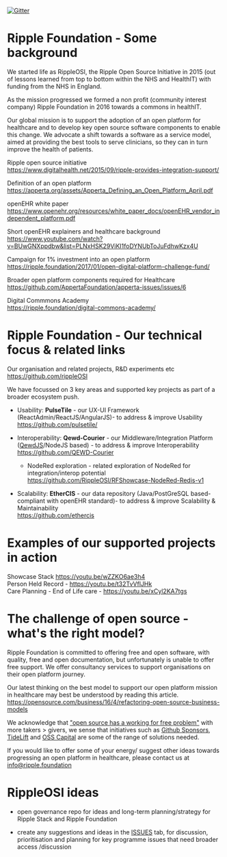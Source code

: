 [![Gitter](https://img.shields.io/gitter/room/nwjs/nw.js.svg?style=flat-square)](https://gitter.im/Ripple-Foundation/General)

# Ripple Foundation - Some background

We started life as RippleOSI, the Ripple Open Source Initiative in 2015 (out of lessons learned from top to bottom within the NHS and HealthIT) with funding from the NHS in England.

As the mission progressed we formed a non profit (community interest company) Ripple Foundation in 2016 towards a commons in healthIT.

Our global mission is to support the adoption of an open platform for healthcare and to develop key open source software components to enable this change. We advocate a shift towards a software as a service model, aimed at providing the best tools to serve clinicians, so they can in turn improve the health of patients.

Ripple open source initiative <br />
https://www.digitalhealth.net/2015/09/ripple-provides-integration-support/

Definition of an open platform <br />
https://apperta.org/assets/Apperta_Defining_an_Open_Platform_April.pdf

openEHR white paper <br />
https://www.openehr.org/resources/white_paper_docs/openEHR_vendor_independent_platform.pdf <br />

Short openEHR explainers and healthcare background <br />
https://www.youtube.com/watch?v=BUwGNXppdbw&list=PLNxHSK29ViKI1foDYNUbToJuFdhwKzx4U

Campaign for 1% investment into an open platform<br />
https://ripple.foundation/2017/01/open-digital-platform-challenge-fund/

Broader open platform components required for Healthcare <br />
https://github.com/AppertaFoundation/apperta-issues/issues/6


Digital Commmons Academy <br />
https://ripple.foundation/digital-commons-academy/


# Ripple Foundation - Our technical focus & related links

Our organisation and related projects, R&D experiments etc<br />
https://github.com/rippleOSI<br />

We have focussed on 3 key areas and supported key projects as part of a broader ecosystem push. 

* Usability:  **PulseTile** - our UX-UI Framework (ReactAdmin/ReactJS/AngularJS)- to address & improve Usability <br /> 
https://github.com/pulsetile/<br />

* Interoperability: **Qewd-Courier** - our Middleware/Integration Platform ([QewdJS](http://qewdjs.com)/NodeJS based) - to address & improve Interoperability <br />
https://github.com/QEWD-Courier<br />

   * NodeRed exploration - related exploration of NodeRed for integration/interop potential<br/>
   https://github.com/RippleOSI/RFShowcase-NodeRed-Redis-v1

* Scalability: **EtherCIS** - our data repository (Java/PostGreSQL based- compliant with openEHR standard)- to address & improve Scalability & Maintainability<br />
https://github.com/ethercis

# Examples of our supported projects in action <br />
Showcase Stack https://youtu.be/wZZKO6ae3h4 <br />
Person Held Record - https://youtu.be/t32TvVflJHk <br />
Care Planning - End of Life care - https://youtu.be/xCyl2KA7tgs <br />


# The challenge of open source - what's the right model?

Ripple Foundation is committed to offering free and open software, with quality, free and open documentation, but unfortunately is unable to offer free support. We offer consultancy services to support organisations on their open platform journey.

Our latest thinking on the best model to support our open platform mission in healthcare may best be understood by reading this article. https://opensource.com/business/16/4/refactoring-open-source-business-models

We acknowledge that ["open source has a working for free problem"](https://blog.tidelift.com/open-source-has-a-working-for-free-problem) with more takers > givers, we sense that initiatives such as [Github Sponsors](https://github.com/sponsors), [TideLift](tidelift.com) and [OSS Capital](https://oss.capital) are some of the range of solutions needed.

If you would like to offer some of your energy/ suggest other ideas towards progressing an open platform in healthcare, please contact us at info@ripple.foundation 



# RippleOSI ideas

* open governance repo for ideas and long-term planning/strategy for Ripple Stack and Ripple Foundation

* create any suggestions and ideas in the [ISSUES](https://github.com/RippleOSI/RippleOSI-General-Issues-Ideas/issues) tab, for discussion, prioritisation and planning for key programme issues that need broader access /discussion

